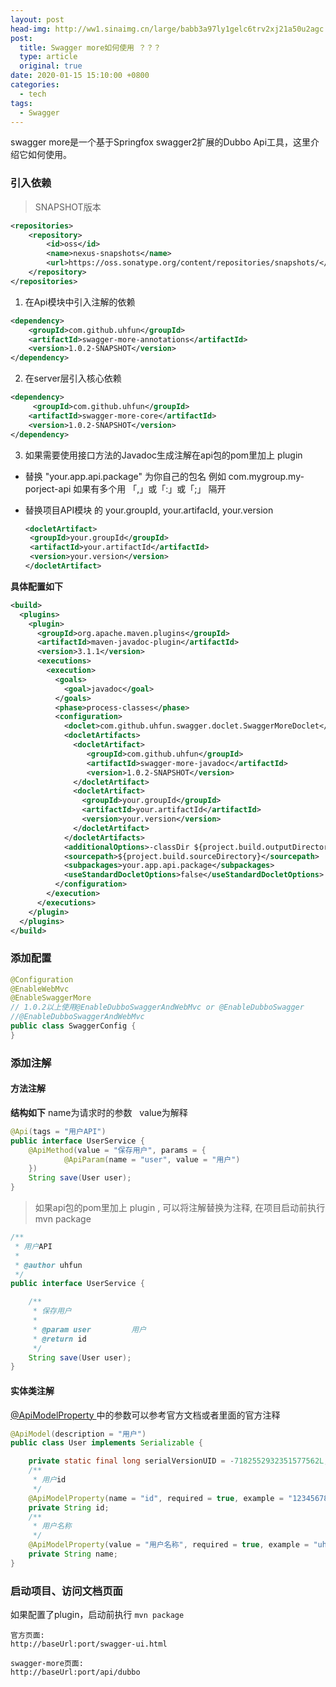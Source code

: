 ```yaml
---
layout: post
head-img: http://ww1.sinaimg.cn/large/babb3a97ly1gelc6trv2xj21a50u2agc.jpg
post: 
  title: Swagger more如何使用 ？？？
  type: article
  original: true
date: 2020-01-15 15:10:00 +0800
categories: 
  - tech
tags: 
  - Swagger
---
```

swagger more是一个基于Springfox swagger2扩展的Dubbo Api工具，这里介绍它如何使用。

### 引入依赖
> SNAPSHOT版本

```xml
<repositories>
    <repository>
        <id>oss</id>
        <name>nexus-snapshots</name>
        <url>https://oss.sonatype.org/content/repositories/snapshots/</url>
    </repository>
</repositories>
```
1. 在Api模块中引入注解的依赖

```xml
<dependency>
    <groupId>com.github.uhfun</groupId>
    <artifactId>swagger-more-annotations</artifactId>
    <version>1.0.2-SNAPSHOT</version>
</dependency>
```
2. 在server层引入核心依赖

```xml
<dependency>
     <groupId>com.github.uhfun</groupId>
    <artifactId>swagger-more-core</artifactId>
    <version>1.0.2-SNAPSHOT</version>
</dependency>
```
3. 如果需要使用接口方法的Javadoc生成注解在api包的pom里加上 plugin    
- 替换 "your.app.api.package" 为你自己的包名
  例如 com.mygroup.my-porject-api
  如果有多个用 「,」或「:」或「;」 隔开
- 替换项目API模块 的 your.groupId, your.artifacId, your.version

   ````xml
   <docletArtifact>
   	<groupId>your.groupId</groupId>
   	<artifactId>your.artifactId</artifactId>   
   	<version>your.version</version>
   </docletArtifact>
   ````

**具体配置如下**
```xml
<build>
  <plugins>
    <plugin>
      <groupId>org.apache.maven.plugins</groupId>
      <artifactId>maven-javadoc-plugin</artifactId>
      <version>3.1.1</version>
      <executions>
        <execution>
          <goals>
            <goal>javadoc</goal>
          </goals>
          <phase>process-classes</phase>
          <configuration>
            <doclet>com.github.uhfun.swagger.doclet.SwaggerMoreDoclet</doclet>
            <docletArtifacts>
              <docletArtifact>
                 <groupId>com.github.uhfun</groupId>
                 <artifactId>swagger-more-javadoc</artifactId>
                 <version>1.0.2-SNAPSHOT</version>
              </docletArtifact>
              <docletArtifact>
                <groupId>your.groupId</groupId>
                <artifactId>your.artifactId</artifactId>
                <version>your.version</version>
              </docletArtifact>
            </docletArtifacts>
            <additionalOptions>-classDir ${project.build.outputDirectory}</additionalOptions>
            <sourcepath>${project.build.sourceDirectory}</sourcepath>
            <subpackages>your.app.api.package</subpackages>
            <useStandardDocletOptions>false</useStandardDocletOptions>
          </configuration>
        </execution>
      </executions>
    </plugin>
  </plugins>
</build>
```

### 添加配置
```java
@Configuration
@EnableWebMvc
@EnableSwaggerMore
// 1.0.2以上使用@EnableDubboSwaggerAndWebMvc or @EnableDubboSwagger
//@EnableDubboSwaggerAndWebMvc
public class SwaggerConfig {
}
```

### 添加注解
#### 方法注解
**结构如下**
name为请求时的参数   value为解释

```java
@Api(tags = "用户API")
public interface UserService {
    @ApiMethod(value = "保存用户", params = {
            @ApiParam(name = "user", value = "用户")
    })
    String save(User user);
}
```

> 如果api包的pom里加上 plugin , 可以将注解替换为注释, 在项目启动前执行mvn package

```java
/**
 * 用户API
 *
 * @author uhfun
 */
public interface UserService {

    /**
     * 保存用户
     *
     * @param user         用户
     * @return id
     */
    String save(User user);
}
```

#### 实体类注解
[@ApiModelProperty ](https://springfox.github.io/springfox/docs/current/#overriding-resolver-via-properties) 中的参数可以参考官方文档或者里面的官方注释

```java
@ApiModel(description = "用户")
public class User implements Serializable {

    private static final long serialVersionUID = -7182552932351577562L;
    /**
     * 用户id
     */
    @ApiModelProperty(name = "id", required = true, example = "123456789")
    private String id;
    /**
     * 用户名称
     */
    @ApiModelProperty(value = "用户名称", required = true, example = "uhfun")
    private String name;
}
```

### 启动项目、访问文档页面
如果配置了plugin，启动前执行 `mvn package` 

```
官方页面: 
http://baseUrl:port/swagger-ui.html

swagger-more页面:
http://baseUrl:port/api/dubbo
```

